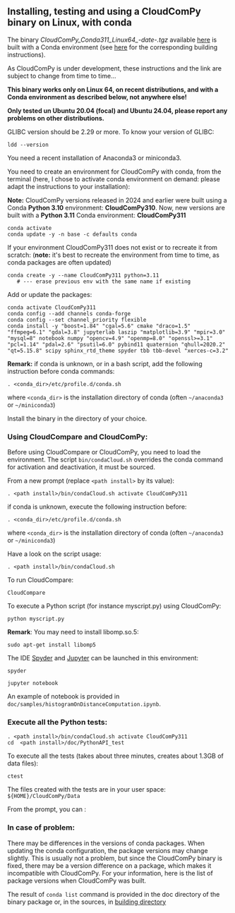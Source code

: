 ## Installing, testing and using a CloudComPy binary on Linux, with conda

The binary *CloudComPy_Conda311_Linux64_-date-.tgz* available [here](https://www.simulation.openfields.fr/index.php/cloudcompy-downloads) is built with a Conda environment
(see [here](BuildLinuxConda.md) for the corresponding building instructions).

As CloudComPy is under development, these instructions and the link are subject to change from time to time...

**This binary works only on Linux 64, on recent distributions, and with a Conda environment as described below, not anywhere else!**

**Only tested un Ubuntu 20.04 (focal) and Ubuntu 24.04, please report any problems on other distributions.**

GLIBC version should be 2.29 or more. To know your version of GLIBC:

```
ldd --version
```

You need a recent installation of Anaconda3 or miniconda3.

You need to create an environment for CloudComPy with conda, from the terminal
(here, I chose to activate conda environment on demand: please adapt the instructions to your installation):

**Note:** CloudComPy versions released in 2024 and earlier were built using a Conda **Python 3.10** environment: **CloudComPy310**.
Now, new versions are built with a **Python 3.11** Conda environment: **CloudComPy311**

```
conda activate
conda update -y -n base -c defaults conda
```
If your environment CloudComPy311 does not exist or to recreate it from scratch:
(**note:** it's best to recreate the environment from time to time, as conda packages are often updated)
```
conda create -y --name CloudComPy311 python=3.11
   # --- erase previous env with the same name if existing
```
Add or update the packages:
```
conda activate CloudComPy311
conda config --add channels conda-forge
conda config --set channel_priority flexible
conda install -y "boost=1.84" "cgal=5.6" cmake "draco=1.5" "ffmpeg=6.1" "gdal=3.8" jupyterlab laszip "matplotlib=3.9" "mpir=3.0" "mysql=8" notebook numpy "opencv=4.9" "openmp=8.0" "openssl>=3.1" "pcl=1.14" "pdal=2.6" "psutil=6.0" pybind11 quaternion "qhull=2020.2" "qt=5.15.8" scipy sphinx_rtd_theme spyder tbb tbb-devel "xerces-c=3.2"
```

**Remark:** if conda is unknown, or in a bash script, add the following instruction before conda commands:

```
. <conda_dir>/etc/profile.d/conda.sh
```
where `<conda_dir>` is the installation directory of conda (often `~/anaconda3` or `~/miniconda3`)

Install the binary in the directory of your choice.

### Using CloudCompare and CloudComPy:

Before using CloudCompare or CloudComPy, you need to load the environment. 
The script `bin/condaCloud.sh` overrides the conda command for activation and deactivation, it must be sourced. 

From a new prompt (replace `<path install>` by its value): 

```
. <path install>/bin/condaCloud.sh activate CloudComPy311
```

if conda is unknown, execute the following instruction before:

```
. <conda_dir>/etc/profile.d/conda.sh
```
where `<conda_dir>` is the installation directory of conda (often `~/anaconda3` or `~/miniconda3`)

Have a look on the script usage:
```
. <path install>/bin/condaCloud.sh
```

To run CloudCompare:

```
CloudCompare
```

To execute a Python script (for instance myscript.py) using CloudComPy:

```
python myscript.py
```
**Remark**: You may need to install libomp.so.5:
```
sudo apt-get install libomp5

```
The IDE [Spyder](https://www.spyder-ide.org/) and [Jupyter](https://jupyter.org/) can be launched in this environment:

```
spyder
```

```
jupyter notebook
```

An example of notebook is provided in ```doc/samples/histogramOnDistanceComputation.ipynb```.

### Execute all the Python tests:

```
. <path install>/bin/condaCloud.sh activate CloudComPy311
cd  <path install>/doc/PythonAPI_test
```

To execute all the tests (takes about three minutes, creates about 1.3GB of data files):

```
ctest
```

The files created with the tests are in your user space: `${HOME}/CloudComPy/Data`

From the prompt, you can :

### In case of problem:

There may be differences in the versions of conda packages. When updating the conda configuration, the package versions may change slightly.
This is usually not a problem, but since the CloudComPy binary is fixed, there may be a version difference on a package, 
which makes it incompatible with CloudComPy. For your information, here is the list of package versions when CloudComPy was built.

The result of ```conda list``` command is provided in the doc directory of the binary package or, in the sources, in [building directory](../building)
